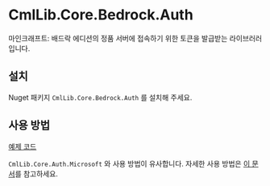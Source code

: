 # CmlLib.Core.Bedrock.Auth

마인크래프트: 배드락 에디션의 정품 서버에 접속하기 위한 토큰을 발급받는 라이브러러입니다. 

## 설치

Nuget 패키지 `CmlLib.Core.Bedrock.Auth` 를 설치해 주세요.

## 사용 방법

[예제 코드](/tests/CmlLib.Core.Bedrock.Auth.Test/Sample.cs)

`CmlLib.Core.Auth.Microsoft` 와 사용 방법이 유사합니다. 자세한 사용 방법은 [이 문서](./CmlLib.Core.Auth.Microsoft/Home.md)를 참고하세요.
